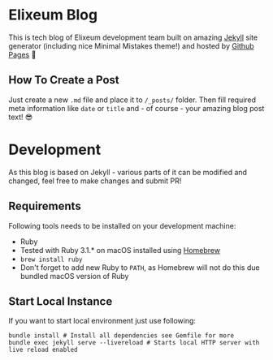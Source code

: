 # Elixeum Blog

This is tech blog of Elixeum development team built on amazing [Jekyll](https://jekyllrb.com) site generator (including nice Minimal Mistakes theme!) and hosted by [Github Pages](https://pages.github.com) :raised_hands:

## How To Create a Post

Just create a new `.md` file and place it to `/_posts/` folder. Then fill required meta information like `date` or `title` and - of course - your amazing blog post text! :sunglasses:

# Development

As this blog is based on Jekyll - various parts of it can be modified and changed, feel free to make changes and submit PR!

## Requirements

Following tools needs to be installed on your development machine:
- Ruby
 - Tested with Ruby 3.1.* on macOS installed using [Homebrew](https://brew.sh)
 - `brew install ruby`
 - Don't forget to add new Ruby to `PATH`, as Homebrew will not do this due bundled macOS version of Ruby

## Start Local Instance

If you want to start local environment just use following:

```shell
bundle install # Install all dependencies see Gemfile for more
bundle exec jekyll serve --livereload # Starts local HTTP server with live reload enabled
```

